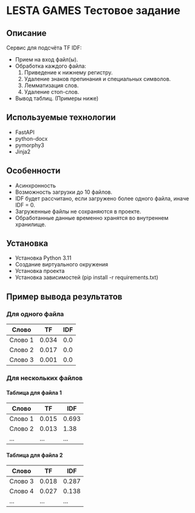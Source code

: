 # LESTA GAMES Тестовое задание

## Описание

Сервис для подсчёта TF IDF:

- Прием на вход файл(ы).
- Обработка каждого файла:
  1. Приведение к нижнему регистру.
  2. Удаление знаков препинания и специальных символов.
  3. Лемматизация слов.
  4. Удаление стоп-слов.
- Вывод таблиц. (Примеры ниже)

## Используемые технологии

- FastAPI
- python-docx
- pymorphy3
- Jinja2

## Особенности

- Асинхронность
- Возможность загрузки до 10 файлов.
- IDF будет рассчитано, если загружено более одного файла, иначе IDF = 0.
- Загруженные файлы не сохраняются в проекте.
- Обработанные данные временно хранятся во внутреннем хранилище.

## Установка
* Установка Python 3.11
* Создание виртуального окружения
* Установка проекта
* Установка зависимостей (pip install -r requirements.txt)

## Пример вывода результатов

### Для одного файла


| Слово   | TF    | IDF  |
| ------- | ----- | ---- |
| Слово 1 | 0.034 | 0.0  |
| Слово 2 | 0.017 | 0.0  |
| Слово 3 | 0.001 | 0.0  |


### Для нескольких файлов

#### Таблица для файла 1


| Слово   | TF    | IDF   |
|---------|-------|-------|
| Слово 1 | 0.015 | 0.693 |
| Слово 2 | 0.013 | 1.38  |
| ...     | ...   | ...   |



#### Таблица для файла 2


| Слово   | TF    | IDF   |
|---------|-------|-------|
| Слово 3 | 0.018 | 0.287 |
| Слово 4 | 0.027 | 0.138 |
| ...     | ...   | ...   |


